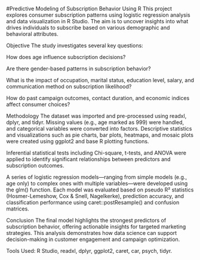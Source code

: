 #Predictive Modeling of Subscription Behavior Using R
This project explores consumer subscription patterns using logistic regression analysis and data visualization in R Studio. The aim is to uncover insights into what drives individuals to subscribe based on various demographic and behavioral attributes.

Objective
The study investigates several key questions:

How does age influence subscription decisions?

Are there gender-based patterns in subscription behavior?

What is the impact of occupation, marital status, education level, salary, and communication method on subscription likelihood?

How do past campaign outcomes, contact duration, and economic indices affect consumer choices?

Methodology
The dataset was imported and pre-processed using readxl, dplyr, and tidyr. Missing values (e.g., age marked as 999) were handled, and categorical variables were converted into factors. Descriptive statistics and visualizations such as pie charts, bar plots, heatmaps, and mosaic plots were created using ggplot2 and base R plotting functions.

Inferential statistical tests including Chi-square, t-tests, and ANOVA were applied to identify significant relationships between predictors and subscription outcomes.

A series of logistic regression models—ranging from simple models (e.g., age only) to complex ones with multiple variables—were developed using the glm() function. Each model was evaluated based on pseudo R² statistics (Hosmer-Lemeshow, Cox & Snell, Nagelkerke), prediction accuracy, and classification performance using caret::postResample() and confusion matrices.

Conclusion
The final model highlights the strongest predictors of subscription behavior, offering actionable insights for targeted marketing strategies. This analysis demonstrates how data science can support decision-making in customer engagement and campaign optimization.

Tools Used: R Studio, readxl, dplyr, ggplot2, caret, car, psych, tidyr.

